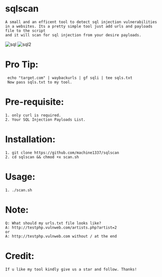 # sqlscan
    A small and an efficent tool to detect sql injection vulnerabilities in a websites. Its a pretty simple tool just add urls and payloads file to the script 
    and it will scan for sql injection from your desire payloads.
    
![sql](https://user-images.githubusercontent.com/82051128/121683035-4424b300-cad6-11eb-83ca-754944fbbff0.png)
![sql2](https://user-images.githubusercontent.com/82051128/121683527-f3618a00-cad6-11eb-929f-15631702a40d.png)

# Pro Tip:
     echo "target.com" | waybackurls | gf sqli | tee sqls.txt
     Now pass sqls.txt to my tool.
# Pre-requisite:
    1. only curl is required.
    2. Your SQL Injection Payloads List.
    
# Installation:
    1. git clone https://github.com/machine1337/sqlscan
    2. cd sqlscan && chmod +x scan.sh
    
# Usage:
    1. ./scan.sh
   
# Note:
    Q: What should my urls.txt file looks like?
    A: http://testphp.vulnweb.com/artists.php?artist=2
    or
    A: http://testphp.vulnweb.com without / at the end
    
# Credit:
    If u like my tool kindly give us a star and follow. Thanks!


 
